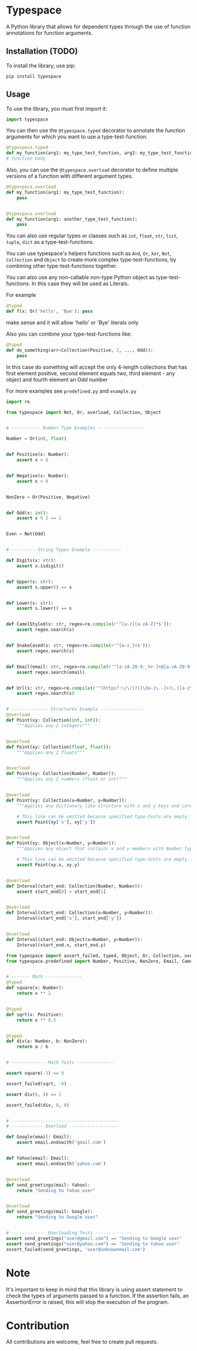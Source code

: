 # Typespace

A Python library that allows for dependent types through the use of function annotations for function arguments.

## Installation (TODO)

To install the library, use pip:

```
pip install typespace
```

## Usage

To use the library, you must first import it:

```python
import typespace
```

You can then use the `@typespace.typed` decorator to annotate the function arguments for which you want to use a
type-test-function.

```python
@typespace.typed
def my_function(arg1: my_type_test_function, arg2: my_type_test_function):
# function body
```

Also, you can use the `@typespace.overload` decorator to define multiple versions of a function with different argument
types.

```python
@typespace.overload
def my_function(arg1: my_type_test_function):
    pass


@typespace.overload
def my_function(arg1: another_type_test_function):
    pass
```

You can also use regular types or classes such as `int`, `float`, `str`, `list`, `tuple`, `dict` as a
type-test-functions.

You can use typespace's helpers functions such as `And`, `Or`, `Xor`, `Not`, `Collection` and `Object` to create more
complex type-test-functions, by combining other type-test-functions together.

You can also use any non-callable non-type Python object as type-test-functions. In this case they will be used as
Literals.

For example

```python
@typed
def f(x: Or('hello', 'Bye'): pass
```

make sense and it will allow 'hello' or 'Bye' literals only

Also you can combine your type-test-functions like:

```python
@typed
def do_something(arr=Collection(Positive, 2, ..., Odd)):
    pass
```

In this case do something will accept the only 4-length collections that has first element positive, second element
equals two, third element - any object and fourth element an Odd number

For more examples see `predefined.py` and `example.py`

```python
import re

from typespace import Not, Or, overload, Collection, Object


# ----------- Number Type Examples ------------------

Number = Or(int, float)


def Positive(x: Number):
    assert x > 0


def Negative(x: Number):
    assert x < 0


NonZero = Or(Positive, Negative)


def Odd(x: int):
    assert x % 2 == 1


Even = Not(Odd)


# --------- String Types Example -----------

def Digits(x: str):
    assert x.isdigit()


def Upper(s: str):
    assert s.upper() == s


def Lower(s: str):
    assert s.lower() == s


def CamelStyled(s: str, regex=re.compile(r'^[a-z][a-zA-Z]*$')):
    assert regex.search(s)


def SnakeCased(s: str, regex=re.compile(r'^[a-z_]+$')):
    assert regex.search(s)


def Email(email: str, regex=re.compile(r'^[a-zA-Z0-9._%+-]+@[a-zA-Z0-9.-]+\.[a-zA-Z]{2,}$')):
    assert regex.search(email)


def Url(s: str, regex=re.compile(r'^(https?:\/\/)?([\da-z\.-]+)\.([a-z\.]{2,6})([\/\w \.-]*)*\/?$')):
    assert regex.search(s)


# -------------- Structures Example ----------------
@overload
def Point(xy: Collection(int, int)):
    """Applies any 2 integers"""


@overload
def Point(xy: Collection(float, float)):
    """Applies any 2 floats"""


@overload
def Point(xy: Collection(Number, Number)):
    """Applies any 2 numbers (float or int)"""


@overload
def Point(xy: Collection(x=Number, y=Number)):
    """Applies any dictionary like structure with x and y keys and corresponding values with type Number"""

    # This line can be omitted because specified type-tests are empty. This is just for example
    assert Point(xy['x'], xy['y'])


@overload
def Point(xy: Object(x=Number, y=Number)):
    """Applies any object that contains x and y members with Number types"""

    # This line can be omitted because specified type-tests are empty. This is just for example
    assert Point(xy.x, xy.y)


@overload
def Interval(start_end: Collection(Number, Number)):
    assert start_end[0] < start_end[1]


@overload
def Interval(start_end: Collection(x=Number, y=Number)):
    Interval(start_end['x'], start_end['y'])


@overload
def Interval(start_end: Object(x=Number, y=Number)):
    Interval(start_end.x, start_end.y)

```

```python
from typespace import assert_failed, typed, Object, Or, Collection, overload
from typespace.predefined import Number, Positive, NonZero, Email, CamelStyled


# ------- Math --------------
@typed
def square(x: Number):
    return x ** 2


@typed
def sqrt(x: Positive):
    return x ** 0.5


@typed
def div(a: Number, b: NonZero):
    return a / b


# ------------- Math Tests --------------

assert square(-3) == 9

assert_failed(sqrt, -9)

assert div(8, 4) == 2

assert_failed(div, 8, 0)


# -----------------------------------------
# ------------ Overload -------------------

def Google(email: Email):
    assert email.endswith('gmail.com')


def Yahoo(email: Email):
    assert email.endswith('yahoo.com')


@overload
def send_greetings(mail: Yahoo):
    return "Sending to Yahoo user"


@overload
def send_greetings(mail: Google):
    return "Sending to Google user"


# ------------- Overloading Tests --------------
assert send_greetings("user@gmail.com") == "Sending to Google user"
assert send_greetings("user@yahoo.com") == "Sending to Yahoo user"
assert_failed(send_greetings, 'user@unknownmail.com')
```

# Note
It's important to keep in mind that this library is using assert statement to check the types of arguments passed to a function. If the assertion fails, an AssertionError is raised, this will stop the execution of the program.

# Contribution
All contributions are welcome, feel free to create pull requests.